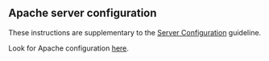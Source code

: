 ## Apache server configuration
These instructions are supplementary to the [Server Configuration](server-configuration.md) guideline.

Look for Apache configuration [here](https://github.com/atrocore/atrocore-docs/blob/master/en/administration/apache-server-configuration.md).
